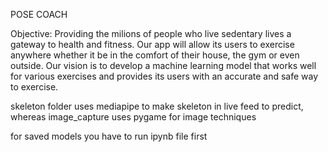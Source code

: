 POSE COACH

Objective: Providing the milions of people who live sedentary lives a gateway to health and fitness. Our app will allow its users to exercise anywhere
           whether it be in the comfort of their house, the gym or even outside. Our vision is to develop a machine learning model that works well for
           various exercises and provides its users with an accurate and safe way to exercise.
           
skeleton folder uses mediapipe to make skeleton in live feed to predict, whereas image_capture uses pygame for image techniques

for saved models you have to run ipynb file first

           
           
